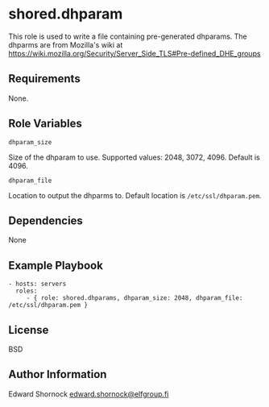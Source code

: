 shored.dhparam
==============

This role is used to write a file containing pre-generated dhparams. The dhparms are from Mozilla's wiki
at https://wiki.mozilla.org/Security/Server_Side_TLS#Pre-defined_DHE_groups

Requirements
------------

None.

Role Variables
--------------

`dhparam_size`

Size of the dhparam to use. Supported values: 2048, 3072, 4096. Default is 4096.

`dhparam_file`

Location to output the dhparms to. Default location is `/etc/ssl/dhparam.pem`.

Dependencies
------------

None

Example Playbook
----------------


    - hosts: servers
      roles:
         - { role: shored.dhparams, dhparam_size: 2048, dhparam_file: /etc/ssl/dhparam.pem }

License
-------

BSD

Author Information
------------------

Edward Shornock <edward.shornock@elfgroup.fi>
